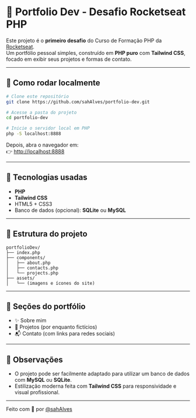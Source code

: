 
# 💼 Portfolio Dev - Desafio Rocketseat PHP

Este projeto é o **primeiro desafio** do Curso de Formação PHP da [Rocketseat](https://www.rocketseat.com.br/).  
Um portfólio pessoal simples, construído em **PHP puro** com **Tailwind CSS**, focado em exibir seus projetos e formas de contato.

---

## 🚀 Como rodar localmente

```bash
# Clone este repositório
git clone https://github.com/sahAlves/portfolio-dev.git

# Acesse a pasta do projeto
cd portfolio-dev

# Inicie o servidor local em PHP
php -S localhost:8888
```

Depois, abra o navegador em:  
👉 [http://localhost:8888](http://localhost:8888)

---

## 🧰 Tecnologias usadas

- **PHP**
- **Tailwind CSS**
- HTML5 + CSS3
- Banco de dados (opcional): **SQLite** ou **MySQL**

---

## 📁 Estrutura do projeto

```
portfolioDev/
├── index.php
├── components/
│   ├── about.php
│   ├── contacts.php
│   └── projects.php
├── assets/
│   └── (imagens e ícones do site)
```

---

## 📸 Seções do portfólio

- ✨ Sobre mim  
- 🚀 Projetos (por enquanto fictícios)
- 📬 Contato (com links para redes sociais)

---

## 📌 Observações

- O projeto pode ser facilmente adaptado para utilizar um banco de dados com **MySQL** ou **SQLite**.
- Estilização moderna feita com **Tailwind CSS** para responsividade e visual profissional.

---

Feito com 💙 por [@sahAlves](https://github.com/sahAlves)
